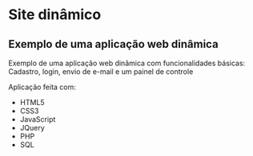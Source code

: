 # Site dinâmico

## Exemplo de uma aplicação web dinâmica 

Exemplo de uma aplicação web dinâmica com funcionalidades básicas: Cadastro, login, envio de e-mail e um painel de controle

Aplicação feita com:
- HTML5
- CSS3
- JavaScript
- JQuery
- PHP
- SQL
